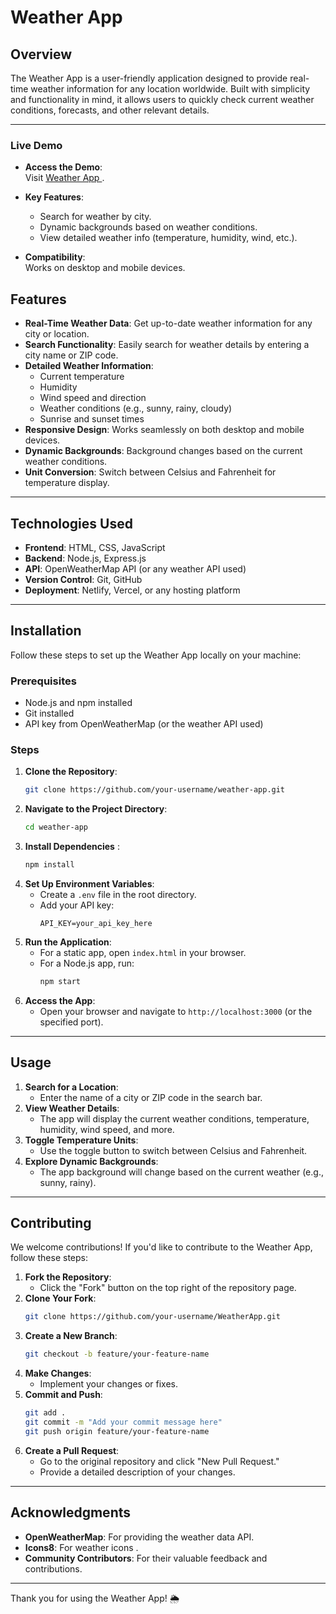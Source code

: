 # Weather App 

## **Overview**
The Weather App is a user-friendly application designed to provide real-time weather information for any location worldwide. Built with simplicity and functionality in mind, it allows users to quickly check current weather conditions, forecasts, and other relevant details.

---

### **Live Demo**

- **Access the Demo**:  
  Visit [Weather App ](https://weatherapp-jdiv.onrender.com/) .  

- **Key Features**:  
  - Search for weather by city.  
  - Dynamic backgrounds based on weather conditions.    
  - View detailed weather info (temperature, humidity, wind, etc.).  

- **Compatibility**:  
  Works on desktop and mobile devices.  

## **Features**
- **Real-Time Weather Data**: Get up-to-date weather information for any city or location.
- **Search Functionality**: Easily search for weather details by entering a city name or ZIP code.
- **Detailed Weather Information**:
  - Current temperature
  - Humidity
  - Wind speed and direction
  - Weather conditions (e.g., sunny, rainy, cloudy)
  - Sunrise and sunset times
- **Responsive Design**: Works seamlessly on both desktop and mobile devices.
- **Dynamic Backgrounds**: Background changes based on the current weather conditions.
- **Unit Conversion**: Switch between Celsius and Fahrenheit for temperature display.

---

## **Technologies Used**
- **Frontend**: HTML, CSS, JavaScript
- **Backend**: Node.js, Express.js 
- **API**: OpenWeatherMap API (or any weather API used)
- **Version Control**: Git, GitHub
- **Deployment**: Netlify, Vercel, or any hosting platform

---

## **Installation**
Follow these steps to set up the Weather App locally on your machine:

### **Prerequisites**
- Node.js and npm installed
- Git installed
- API key from OpenWeatherMap (or the weather API used)

### **Steps**
1. **Clone the Repository**:
   ```bash
   git clone https://github.com/your-username/weather-app.git
   ```
2. **Navigate to the Project Directory**:
   ```bash
   cd weather-app
   ```
3. **Install Dependencies** :
   ```bash
   npm install
   ```
4. **Set Up Environment Variables**:
   - Create a `.env` file in the root directory.
   - Add your API key:
     ```env
     API_KEY=your_api_key_here
     ```
5. **Run the Application**:
   - For a static app, open `index.html` in your browser.
   - For a Node.js app, run:
     ```bash
     npm start
     ```
6. **Access the App**:
   - Open your browser and navigate to `http://localhost:3000` (or the specified port).

---

## **Usage**
1. **Search for a Location**:
   - Enter the name of a city or ZIP code in the search bar.
2. **View Weather Details**:
   - The app will display the current weather conditions, temperature, humidity, wind speed, and more.
3. **Toggle Temperature Units**:
   - Use the toggle button to switch between Celsius and Fahrenheit.
4. **Explore Dynamic Backgrounds**:
   - The app background will change based on the current weather (e.g., sunny, rainy).

---

## **Contributing**
We welcome contributions! If you'd like to contribute to the Weather App, follow these steps:

1. **Fork the Repository**:
   - Click the "Fork" button on the top right of the repository page.
2. **Clone Your Fork**:
   ```bash
   git clone https://github.com/your-username/WeatherApp.git
   ```
3. **Create a New Branch**:
   ```bash
   git checkout -b feature/your-feature-name
   ```
4. **Make Changes**:
   - Implement your changes or fixes.
5. **Commit and Push**:
   ```bash
   git add .
   git commit -m "Add your commit message here"
   git push origin feature/your-feature-name
   ```
6. **Create a Pull Request**:
   - Go to the original repository and click "New Pull Request."
   - Provide a detailed description of your changes.

---


## **Acknowledgments**
- **OpenWeatherMap**: For providing the weather data API.
- **Icons8**: For weather icons .
- **Community Contributors**: For their valuable feedback and contributions.

---


Thank you for using the Weather App! 🌦️